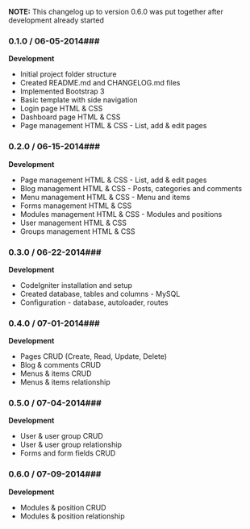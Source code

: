**NOTE:** This changelog up to version 0.6.0 was put together after development already started

### 0.1.0 / 06-05-2014###

**Development**

* Initial project folder structure
* Created README.md and CHANGELOG.md files
* Implemented Bootstrap 3
* Basic template with side navigation
* Login page HTML & CSS
* Dashboard page HTML & CSS
* Page management HTML & CSS - List, add & edit pages

### 0.2.0 / 06-15-2014###

**Development**

* Page management HTML & CSS - List, add & edit pages
* Blog management HTML & CSS - Posts, categories and comments
* Menu management HTML & CSS - Menu and items
* Forms management HTML & CSS
* Modules management HTML & CSS - Modules and positions
* User management HTML & CSS
* Groups management HTML & CSS

### 0.3.0 / 06-22-2014###

**Development**

* CodeIgniter installation and setup
* Created database, tables and columns - MySQL
* Configuration - database, autoloader, routes

### 0.4.0 / 07-01-2014###

**Development**

* Pages CRUD (Create, Read, Update, Delete)
* Blog & comments CRUD
* Menus & items CRUD
* Menus & items relationship

### 0.5.0 / 07-04-2014###

**Development**

* User & user group CRUD
* User & user group relationship
* Forms and form fields CRUD

### 0.6.0 / 07-09-2014###

**Development**

* Modules & position CRUD
* Modules & position relationship